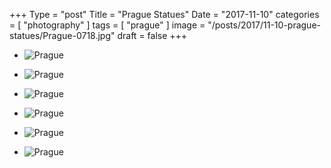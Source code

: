 +++
Type = "post"
Title = "Prague Statues"
Date = "2017-11-10"
categories = [ "photography" ]
tags = [
    "prague"
]
image = "/posts/2017/11-10-prague-statues/Prague-0718.jpg"
draft = false
+++

* ![Prague](/posts/2017/11-10-prague-statues/Prague-0718.jpg)

<!--more-->

* ![Prague](/posts/2017/11-10-prague-statues/Prague-0717.jpg)

* ![Prague](/posts/2017/11-10-prague-statues/Prague-0713.jpg)

* ![Prague](/posts/2017/11-10-prague-statues/Prague-0818.jpg)

* ![Prague](/posts/2017/11-10-prague-statues/Prague-0720.jpg)

* ![Prague](/posts/2017/11-10-prague-statues/Prague-0830.jpg)
